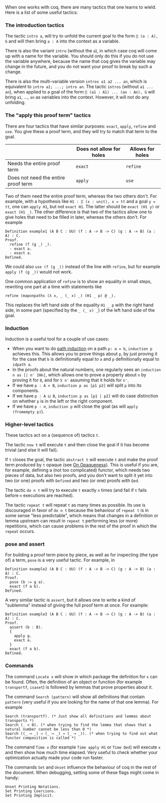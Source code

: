 When one works with coq, there are many tactics that one learns to wield. Here is a list of some useful tactics:

### The introduction tactics

The tactic `intro a`, will try to unfold the current goal to the form `∏ (a : A), G` and will then bring `a : A` into the context as a variable.

There is also the variant `intro` (without the `a`), in which case coq will come up with a name for the variable. You should only do this if you do not use the variable anywhere, because the name that coq gives the variable may change in the future, and you do not want your proof to break by such a change.

There is also the multi-variable version `intros a1 a2 ... an`, which is equivalent to `intro a1; ...; intro an`. The tactic `intros` (without `a1 ... an`), when applied to a goal of the form `∏ (a1 : A1) ... (an : An), G` will bring `a1`, ..., `an` as variables into the context. However, it will not do any unfolding.

### The "apply this proof term" tactics
There are four tactics that have similar purposes: `exact`, `apply`, `refine` and `use`. You give these a proof term, and they will try to match that term to the goal.

| | Does not allow for holes | Allows for holes |
|---|---|---|
|Needs the entire proof term | `exact` | `refine` |
|Does not need the entire proof term | `apply` | `use` |

Two of them need the entire proof term, whereas the two others don't. For example, with a hypothesis like `H1 : ∏ (x : unit), x = tt` and a goal `y = tt`, one can `apply H1`, but not `exact H1`. The latter should be `exact (H1 y)` or `exact (H1 _)`. The other difference is that two of the tactics allow one to give holes that need to be filled in later, whereas the others don't. For example

```coq
Definition example1 (A B C : UU) (f : A -> B -> C) (g : A -> B) (a : A) : C.
Proof.
  refine (f (g _) _).
  - exact a.
  - exact a.
Defined.
```
We could also `use (f (g _))` instead of the line with `refine`, but for example `apply (f (g _))` would not work.

One common application of `refine` is to show an equality in small steps, rewriting one part at a time with statements like
```coq
refine (maponpaths (λ x, _ (_ x) _) (H1 _ p) @ _).
```
This replaces the left hand side of the equality `H1 _ p` with the right hand side, in some part (specified by the `_ (_ x) _`) of the left hand side of the goal.

### Induction
Induction is a useful tool for a couple of use cases:
* When you want to do [path induction](https://ncatlab.org/nlab/show/inductive+type#PathInduction) on a path `p: a = b`, `induction p` achieves this. This allows you to prove things about `p`, by just proving it for the case that `b` is definitionally equal to `a` and `p` definitionally equal to `idpath a`.
* In the proofs about the natural numbers, one regularly sees an `induction n as [| n' IHn]`, which allows one to prove a property about `n` by proving it for `0`, and for `S n'` assuming that it holds for `n'`.
* If we have `p : A × B`, `induction p as [p1 p2]` will split `p` into its components.
* If we have `p : A ⨿ B`, `induction p as [p1 | p2]` will do case distinction on whether `p` is in the left or the right component.
* If we have `p : ∅`, `induction p` will close the goal (as will `apply (fromempty p)`).

### Higher-level tactics
These tactics act on a (sequence of) tactics `t`.

The tactic `now t` will execute `t` and then close the goal if it has become trivial (and else it will fail).

If `t` closes the goal, the tactic `abstract t` will execute `t` and make the proof term produced by `t` opaque (see [On Opaqueness](./On-opaqueness)). This is useful if you are, for example, defining a (not too complicated) functor, which needs two pieces of data, but also two proofs, and you don't want to split it yet into two (or one) proofs with `Defined` and two (or one) proofs with `Qed`.

The tactic `do n t` will try to execute `t` exactly `n` times (and fail if `t` fails before `n` executions are reached).

The tactic `repeat t` will repeat `t` as many times as possible. Its use is discouraged in favor of `do n t` because the behaviour of `repeat t` is in some sense "less predictable", which means that changes in a definition or lemma upstream can result in `repeat t` performing less (or more) repetitions, which can cause problems in the rest of the proof in which the `repeat` occurs.

### pose and assert
For building a proof term piece by piece, as well as for inspecting (the type of) a term, `pose` is a very useful tactic. For example, in
```coq
Definition example2 (A B C : UU) (f : A -> B -> C) (g : A -> B) (a : A) : C.
Proof.
  pose (b := g a).
  exact (f a b).
Defined.
```

A very similar tactic is `assert`, but it allows one to write a kind of "sublemma" instead of giving the full proof term at once. For example:
```coq
Definition example3 (A B C : UU) (f : A -> B -> C) (g : A -> B) (a : A) : C.
Proof.
  assert (b : B).
  {
    apply g.
    exact a.
  }
  exact (f a b).
Defined.
```

### Commands
The command `Locate x` will show in which package the definition for `x` can be found. Often, the definition of an object or function (for example `transportf`, `isaset`) is followed by lemmas that prove properties about it.

The command `Search (pattern)` will show all definitions that contain `pattern` (very useful if you are looking for the name of that one lemma). For example
```coq
Search (transportf). (* Just show all definitions and lemmas about transports *)
Search (_ < 0). (* when trying to find the lemma that shows that a natural number cannot be less than 0 *)
Search ((_ ⟶ _) → (_ ⟶ _) → (_ ⟶ _)). (* when trying to find out what functor composition is called *)
```

The command `Time x` (for example `Time apply H1` or `Time Qed`) will execute `x` and then show how much time elapsed. Very useful to check whether your optimization actually made your code run faster.

The commands `Set` and `Unset` influence the behaviour of coq in the rest of the document. When debugging, setting some of these flags might come in handy:
```coq
Unset Printing Notations.
Set Printing Coercions.
Set Printing Implicit.
```